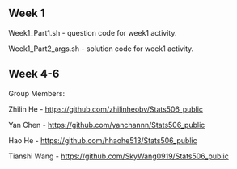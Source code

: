 ## Week 1 
Week1_Part1.sh - question code for week1 activity.

Week1_Part2_args.sh - solution code for week1 activity.


## Week 4-6
Group Members:

Zhilin He - https://github.com/zhilinheobv/Stats506_public

Yan Chen - https://github.com/yanchannn/Stats506_public

Hao He - https://github.com/hhaohe513/Stats506_public

Tianshi Wang - https://github.com/SkyWang0919/Stats506_public
